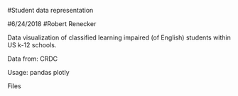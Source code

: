 #Student data representation


#6/24/2018
#Robert Renecker


Data visualization of classified learning impaired (of English) students within US k-12 schools. 


Data from:
CRDC 

Usage:
	pandas
	plotly

Files 
